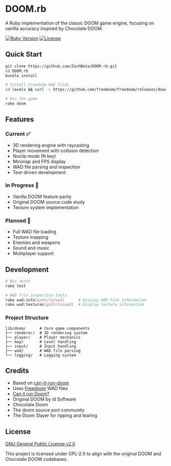 # DOOM.rb

A Ruby implementation of the classic DOOM game engine, focusing on vanilla accuracy inspired by Chocolate DOOM.

[![Ruby Version](https://img.shields.io/badge/ruby-3.0%2B-ruby.svg)](https://www.ruby-lang.org/)
[![License](https://img.shields.io/badge/license-GPL--2.0-blue.svg)](LICENSE)

## Quick Start

```bash
git clone https://github.com/ZachBeta/DOOM.rb.git
cd DOOM.rb
bundle install

# Install Freedoom WAD files
cd levels && curl -L https://github.com/freedoom/freedoom/releases/download/v0.13.0/freedoom-0.13.0.zip -O && unzip freedoom-0.13.0.zip

# Run the game
rake doom
```

## Features

### Current ✅
- 3D rendering engine with raycasting
- Player movement with collision detection
- Noclip mode (N key)
- Minimap and FPS display
- WAD file parsing and inspection
- Test-driven development

### In Progress 🚧
- Vanilla DOOM feature parity
- Original DOOM source code study
- Texture system implementation

### Planned 🎯
- Full WAD file loading
- Texture mapping
- Enemies and weapons
- Sound and music
- Multiplayer support

## Development

```bash
# Run tests
rake test

# WAD file inspection tools
rake wad:info[path/to/wad]      # Display WAD file information
rake wad:textures[path/to/wad]  # Display texture information
```

### Project Structure

```
lib/doom/      # Core game components
├── renderer/  # 3D rendering system
├── player/    # Player mechanics
├── map/       # Level handling
├── input/     # Input handling
├── wad/       # WAD file parsing
└── logging/   # Logging system
```

## Credits

- Based on [can-it-run-doom](https://github.com/zvolchak/can-it-run-doom)
- Uses [Freedoom](https://freedoom.github.io/) WAD files
- [Can it run Doom?](https://doomwiki.org/wiki/Can_it_run_Doom%3F)
- Original DOOM by id Software
- Chocolate Doom
- The doom source port community
- The Doom Slayer for ripping and tearing

## License

[GNU General Public License v2.0](LICENSE)

This project is licensed under GPL-2.0 to align with the original DOOM and Chocolate DOOM codebases. 